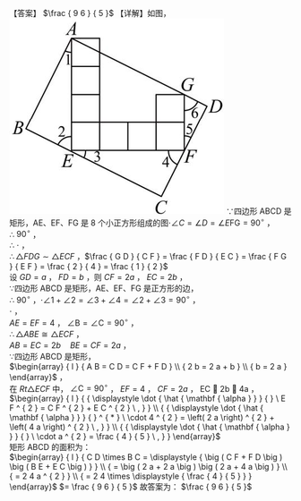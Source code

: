 【答案】 $\frac { 9 6 } { 5 }$ 【详解】如图，
![](<../../qs_image_DB/专题1-2_一文吃透相似三角形12个模型·共14类题型（解析版）/50b3fb2b362c6a3a3ffaf6ea41f5c5c8fe72eaecc73197d87337a8b9117d2176.jpg>)
∵四边形 ABCD 是矩形，AE、EF、FG 是 8 个小正方形组成的图$\cdot \angle C = \angle D = \angle E \mathrm { F G } = 9 0 ^ { \circ }$ ，  
∴ $9 0 ^ { \circ }$ ，  
∴ $\cdot$ ，  
$\therefore \triangle F D G \sim \triangle E C F$ ，$\frac { G D } { C F } = \frac { F D } { E C } = \frac { F G } { E F } = \frac { 2 } { 4 } = \frac { 1 } { 2 }$   
设 $G D = a$ ， $F D = b$ ，则 $C F = 2 a$ ， $E C = 2 b$ ，  
∵四边形 ABCD 是矩形，AE、EF、FG 是正方形的边，  
∴ $9 0 ^ { \circ }$ ，$\scriptstyle \cdot \angle 1 + \angle 2 = \angle 3 + \angle 4 = \angle 2 + \angle 3 = 9 0 ^ { \circ }$ ，  
$\cdot$ ，  
$\mathit { A E } = \mathit { E F } = 4$ ， $\angle \mathrm { B } { } = \angle \mathrm { C } { } = 9 0 ^ { \circ }$ ，  
$\therefore \triangle A B E \cong \triangle E C F$ ，  
$\scriptstyle A B = E C = 2 b \quad B E = C F = 2 a$ ，  
∵四边形 ABCD 是矩形，  
$\begin{array} { l } { A B = C D = C F + F D } \\ { 2 b = 2 a + b } \\ { b = 2 a } \end{array}$ ，  
在 $R t \triangle E C F$ 中， $\angle { \mathrm { C } } { = } 9 0 ^ { \circ }$ ， $E F = 4$ ， $C F = 2 a$ ， EC  2b  4a ，  
$\begin{array} { l } { { \displaystyle \dot { \hat { \mathbf { \alpha } } } { } \ E F ^ { 2 } = C F ^ { 2 } + E C ^ { 2 } \ , } } \\ { { \displaystyle \dot { \hat { \mathbf { \alpha } } } { } ^ { * } \ \cdot 4 ^ { 2 } = \left( 2 a \right) ^ { 2 } + \left( 4 a \right) ^ { 2 } \ , } } \\ { { \displaystyle \dot { \hat { \mathbf { \alpha } } } { } \ \cdot a ^ { 2 } = \frac { 4 } { 5 } \ , } } \end{array}$   
矩形 ABCD 的面积为：  
$\begin{array} { l } { C D \times B C = \displaystyle { \big ( C F + F D \big ) \big ( B E + E C \big ) } } \\ { = \big ( 2 a + 2 a \big ) \big ( 2 a + 4 a \big ) } \\ { = 2 4 a ^ { 2 } } \\ { = 2 4 \times \displaystyle { \frac { 4 } { 5 } } } \end{array}$
$= \frac { 9 6 } { 5 }$ 故答案为： $\frac { 9 6 } { 5 }$
